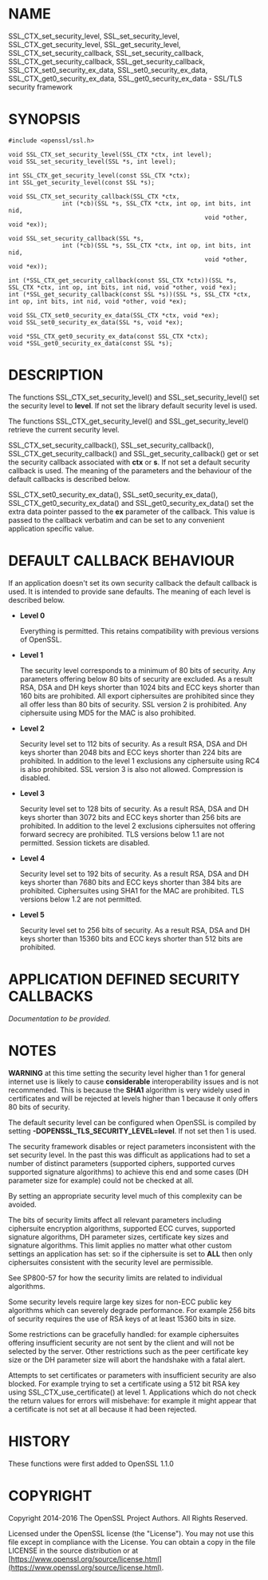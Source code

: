 # NAME

SSL\_CTX\_set\_security\_level, SSL\_set\_security\_level, SSL\_CTX\_get\_security\_level, SSL\_get\_security\_level, SSL\_CTX\_set\_security\_callback, SSL\_set\_security\_callback, SSL\_CTX\_get\_security\_callback, SSL\_get\_security\_callback, SSL\_CTX\_set0\_security\_ex\_data, SSL\_set0\_security\_ex\_data, SSL\_CTX\_get0\_security\_ex\_data, SSL\_get0\_security\_ex\_data - SSL/TLS security framework

# SYNOPSIS

    #include <openssl/ssl.h>

    void SSL_CTX_set_security_level(SSL_CTX *ctx, int level);
    void SSL_set_security_level(SSL *s, int level);

    int SSL_CTX_get_security_level(const SSL_CTX *ctx);
    int SSL_get_security_level(const SSL *s);

    void SSL_CTX_set_security_callback(SSL_CTX *ctx,
                   int (*cb)(SSL *s, SSL_CTX *ctx, int op, int bits, int nid,
                                                           void *other, void *ex));

    void SSL_set_security_callback(SSL *s,
                   int (*cb)(SSL *s, SSL_CTX *ctx, int op, int bits, int nid,
                                                           void *other, void *ex));

    int (*SSL_CTX_get_security_callback(const SSL_CTX *ctx))(SSL *s, SSL_CTX *ctx, int op, int bits, int nid, void *other, void *ex);
    int (*SSL_get_security_callback(const SSL *s))(SSL *s, SSL_CTX *ctx, int op, int bits, int nid, void *other, void *ex);

    void SSL_CTX_set0_security_ex_data(SSL_CTX *ctx, void *ex);
    void SSL_set0_security_ex_data(SSL *s, void *ex);

    void *SSL_CTX_get0_security_ex_data(const SSL_CTX *ctx);
    void *SSL_get0_security_ex_data(const SSL *s);

# DESCRIPTION

The functions SSL\_CTX\_set\_security\_level() and SSL\_set\_security\_level() set
the security level to **level**. If not set the library default security level
is used.

The functions SSL\_CTX\_get\_security\_level() and SSL\_get\_security\_level()
retrieve the current security level.

SSL\_CTX\_set\_security\_callback(), SSL\_set\_security\_callback(),
SSL\_CTX\_get\_security\_callback() and SSL\_get\_security\_callback() get or set
the security callback associated with **ctx** or **s**. If not set a default
security callback is used. The meaning of the parameters and the behaviour
of the default callbacks is described below.

SSL\_CTX\_set0\_security\_ex\_data(), SSL\_set0\_security\_ex\_data(),
SSL\_CTX\_get0\_security\_ex\_data() and SSL\_get0\_security\_ex\_data() set the
extra data pointer passed to the **ex** parameter of the callback. This
value is passed to the callback verbatim and can be set to any convenient
application specific value.

# DEFAULT CALLBACK BEHAVIOUR

If an application doesn't set its own security callback the default
callback is used. It is intended to provide sane defaults. The meaning
of each level is described below.

- **Level 0**

    Everything is permitted. This retains compatibility with previous versions of
    OpenSSL.

- **Level 1**

    The security level corresponds to a minimum of 80 bits of security. Any
    parameters offering below 80 bits of security are excluded. As a result RSA,
    DSA and DH keys shorter than 1024 bits and ECC keys shorter than 160 bits
    are prohibited. All export ciphersuites are prohibited since they all offer
    less than 80 bits of security. SSL version 2 is prohibited. Any ciphersuite
    using MD5 for the MAC is also prohibited.

- **Level 2**

    Security level set to 112 bits of security. As a result RSA, DSA and DH keys
    shorter than 2048 bits and ECC keys shorter than 224 bits are prohibited.
    In addition to the level 1 exclusions any ciphersuite using RC4 is also
    prohibited. SSL version 3 is also not allowed. Compression is disabled.

- **Level 3**

    Security level set to 128 bits of security. As a result RSA, DSA and DH keys
    shorter than 3072 bits and ECC keys shorter than 256 bits are prohibited.
    In addition to the level 2 exclusions ciphersuites not offering forward
    secrecy are prohibited. TLS versions below 1.1 are not permitted. Session
    tickets are disabled.

- **Level 4**

    Security level set to 192 bits of security. As a result RSA, DSA and DH keys
    shorter than 7680 bits and ECC keys shorter than 384 bits are prohibited.
    Ciphersuites using SHA1 for the MAC are prohibited. TLS versions below 1.2 are
    not permitted.

- **Level 5**

    Security level set to 256 bits of security. As a result RSA, DSA and DH keys
    shorter than 15360 bits and ECC keys shorter than 512 bits are prohibited.

# APPLICATION DEFINED SECURITY CALLBACKS

_Documentation to be provided._

# NOTES

**WARNING** at this time setting the security level higher than 1 for
general internet use is likely to cause **considerable** interoperability
issues and is not recommended. This is because the **SHA1** algorithm
is very widely used in certificates and will be rejected at levels
higher than 1 because it only offers 80 bits of security.

The default security level can be configured when OpenSSL is compiled by
setting **-DOPENSSL\_TLS\_SECURITY\_LEVEL=level**. If not set then 1 is used.

The security framework disables or reject parameters inconsistent with the
set security level. In the past this was difficult as applications had to set
a number of distinct parameters (supported ciphers, supported curves supported
signature algorithms) to achieve this end and some cases (DH parameter size
for example) could not be checked at all.

By setting an appropriate security level much of this complexity can be
avoided.

The bits of security limits affect all relevant parameters including
ciphersuite encryption algorithms, supported ECC curves, supported
signature algorithms, DH parameter sizes, certificate key sizes and
signature algorithms. This limit applies no matter what other custom
settings an application has set: so if the ciphersuite is set to **ALL**
then only ciphersuites consistent with the security level are permissible.

See SP800-57 for how the security limits are related to individual
algorithms.

Some security levels require large key sizes for non-ECC public key
algorithms which can severely degrade performance. For example 256 bits
of security requires the use of RSA keys of at least 15360 bits in size.

Some restrictions can be gracefully handled: for example ciphersuites
offering insufficient security are not sent by the client and will not
be selected by the server. Other restrictions such as the peer certificate
key size or the DH parameter size will abort the handshake with a fatal
alert.

Attempts to set certificates or parameters with insufficient security are
also blocked. For example trying to set a certificate using a 512 bit RSA
key using SSL\_CTX\_use\_certificate() at level 1. Applications which do not
check the return values for errors will misbehave: for example it might
appear that a certificate is not set at all because it had been rejected.

# HISTORY

These functions were first added to OpenSSL 1.1.0

# COPYRIGHT

Copyright 2014-2016 The OpenSSL Project Authors. All Rights Reserved.

Licensed under the OpenSSL license (the "License").  You may not use
this file except in compliance with the License.  You can obtain a copy
in the file LICENSE in the source distribution or at
[https://www.openssl.org/source/license.html](https://www.openssl.org/source/license.html).
